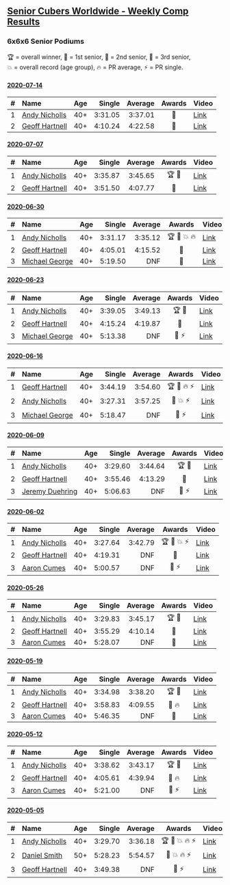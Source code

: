<style>table {white-space: nowrap;}</style>

## [Senior Cubers Worldwide - Weekly Comp Results](/scw-comp/results/)
### 6x6x6 Senior Podiums
<span style="white-space: nowrap;">🏆 = overall winner</span>, <span style="white-space: nowrap;">🥇 = 1st senior</span>, <span style="white-space: nowrap;">🥈 = 2nd senior</span>, <span style="white-space: nowrap;">🥉 = 3rd senior</span>, <span style="white-space: nowrap;">💥 = overall record (age group)</span>, <span style="white-space: nowrap;">🔥 = PR average</span>, <span style="white-space: nowrap;">⚡ = PR single</span>.

#### [2020-07-14](../../results/2020-07-14/666.md)

| # | Name | Age | Single | Average | Awards | Video |
| :--: | :-- | :--: | --: | --: | :--: | :-- |
| 1 | [Andy Nicholls](../../persons/andy_nicholls/666.md) | 40+ | 3:31.05 | 3:37.01 | 🥇 | [Link](https://www.facebook.com/events/2729568740635198/permalink/2731161373809268) |
| 2 | [Geoff Hartnell](../../persons/geoff_hartnell/666.md) | 40+ | 4:10.24 | 4:22.58 | 🥈 | [Link](https://www.facebook.com/events/2729568740635198/permalink/2730685737190165) |

#### [2020-07-07](../../results/2020-07-07/666.md)

| # | Name | Age | Single | Average | Awards | Video |
| :--: | :-- | :--: | --: | --: | :--: | :-- |
| 1 | [Andy Nicholls](../../persons/andy_nicholls/666.md) | 40+ | 3:35.87 | 3:45.65 | 🏆 🥇 | [Link](https://www.facebook.com/events/307625317040136/permalink/309154366887231) |
| 2 | [Geoff Hartnell](../../persons/geoff_hartnell/666.md) | 40+ | 3:51.50 | 4:07.77 | 🥈 | [Link](https://www.facebook.com/events/307625317040136/permalink/308549293614405) |

#### [2020-06-30](../../results/2020-06-30/666.md)

| # | Name | Age | Single | Average | Awards | Video |
| :--: | :-- | :--: | --: | --: | :--: | :-- |
| 1 | [Andy Nicholls](../../persons/andy_nicholls/666.md) | 40+ | 3:31.17 | 3:35.12 | 🏆 🥇 💥 🔥 | [Link](https://www.facebook.com/events/284746466306313/permalink/285158502931776) |
| 2 | [Geoff Hartnell](../../persons/geoff_hartnell/666.md) | 40+ | 4:05.01 | 4:15.52 | 🥈 | [Link](https://www.facebook.com/events/284746466306313/permalink/287520846028875) |
| 3 | [Michael George](../../persons/michael_george/666.md) | 40+ | 5:19.50 | DNF | 🥉 | [Link](https://www.facebook.com/events/284746466306313/permalink/289826182465008) |

#### [2020-06-23](../../results/2020-06-23/666.md)

| # | Name | Age | Single | Average | Awards | Video |
| :--: | :-- | :--: | --: | --: | :--: | :-- |
| 1 | [Andy Nicholls](../../persons/andy_nicholls/666.md) | 40+ | 3:39.05 | 3:49.13 | 🏆 🥇 | [Link](https://www.facebook.com/events/268636114456043/permalink/279551773364477) |
| 2 | [Geoff Hartnell](../../persons/geoff_hartnell/666.md) | 40+ | 4:15.24 | 4:19.87 | 🥈 | [Link](https://www.facebook.com/events/268636114456043/permalink/270223450963976) |
| 3 | [Michael George](../../persons/michael_george/666.md) | 40+ | 5:13.38 | DNF | 🥉 ⚡ | [Link](https://www.facebook.com/events/268636114456043/permalink/281297979856523) |

#### [2020-06-16](../../results/2020-06-16/666.md)

| # | Name | Age | Single | Average | Awards | Video |
| :--: | :-- | :--: | --: | --: | :--: | :-- |
| 1 | [Geoff Hartnell](../../persons/geoff_hartnell/666.md) | 40+ | 3:44.19 | 3:54.60 | 🏆 🥇 🔥 ⚡ | [Link](https://www.facebook.com/events/256188575607890/permalink/257143898845691) |
| 2 | [Andy Nicholls](../../persons/andy_nicholls/666.md) | 40+ | 3:27.31 | 3:57.25 | 🥈 💥 ⚡ | [Link](https://www.facebook.com/events/256188575607890/permalink/258506008709480) |
| 3 | [Michael George](../../persons/michael_george/666.md) | 40+ | 5:18.47 | DNF | 🥉 ⚡ | [Link](https://www.facebook.com/events/256188575607890/permalink/257847418775339) |

#### [2020-06-09](../../results/2020-06-09/666.md)

| # | Name | Age | Single | Average | Awards | Video |
| :--: | :-- | :--: | --: | --: | :--: | :-- |
| 1 | [Andy Nicholls](../../persons/andy_nicholls/666.md) | 40+ | 3:29.60 | 3:44.64 | 🏆 🥇 | [Link](https://www.facebook.com/events/1130228284009045/permalink/1131120660586474) |
| 2 | [Geoff Hartnell](../../persons/geoff_hartnell/666.md) | 40+ | 3:55.46 | 4:13.29 | 🥈 | [Link](https://www.facebook.com/events/1130228284009045/permalink/1131765967188610) |
| 3 | [Jeremy Duehring](../../persons/jeremy_duehring/666.md) | 40+ | 5:06.63 | DNF | 🥉 ⚡ | [Link](https://www.facebook.com/jeremy.duehring/videos/10160093205957846) |

#### [2020-06-02](../../results/2020-06-02/666.md)

| # | Name | Age | Single | Average | Awards | Video |
| :--: | :-- | :--: | --: | --: | :--: | :-- |
| 1 | [Andy Nicholls](../../persons/andy_nicholls/666.md) | 40+ | 3:27.64 | 3:42.79 | 🏆 🥇 💥 ⚡ | [Link](https://www.facebook.com/events/573401076937046/permalink/573727163571104) |
| 2 | [Geoff Hartnell](../../persons/geoff_hartnell/666.md) | 40+ | 4:19.31 | DNF | 🥈 | [Link](https://www.facebook.com/events/573401076937046/permalink/574319000178587) |
| 3 | [Aaron Cumes](../../persons/aaron_cumes/666.md) | 40+ | 5:00.57 | DNF | 🥉 ⚡ | [Link](https://www.facebook.com/events/573401076937046/permalink/574489523494868) |

#### [2020-05-26](../../results/2020-05-26/666.md)

| # | Name | Age | Single | Average | Awards | Video |
| :--: | :-- | :--: | --: | --: | :--: | :-- |
| 1 | [Andy Nicholls](../../persons/andy_nicholls/666.md) | 40+ | 3:29.83 | 3:45.17 | 🏆 🥇 | [Link](https://www.facebook.com/events/637852836799991/permalink/639257566659518) |
| 2 | [Geoff Hartnell](../../persons/geoff_hartnell/666.md) | 40+ | 3:55.29 | 4:10.14 | 🥈 | [Link](https://www.facebook.com/events/637852836799991/permalink/638518373400104) |
| 3 | [Aaron Cumes](../../persons/aaron_cumes/666.md) | 40+ | 5:28.07 | DNF | 🥉 | [Link](https://www.facebook.com/events/637852836799991/permalink/638408876744387) |

#### [2020-05-19](../../results/2020-05-19/666.md)

| # | Name | Age | Single | Average | Awards | Video |
| :--: | :-- | :--: | --: | --: | :--: | :-- |
| 1 | [Andy Nicholls](../../persons/andy_nicholls/666.md) | 40+ | 3:34.98 | 3:38.20 | 🏆 🥇 | [Link](https://www.facebook.com/events/201300894172579/permalink/202112780758057) |
| 2 | [Geoff Hartnell](../../persons/geoff_hartnell/666.md) | 40+ | 3:58.83 | 4:09.55 | 🥈 🔥 | [Link](https://www.facebook.com/events/201300894172579/permalink/202036944098974) |
| 3 | [Aaron Cumes](../../persons/aaron_cumes/666.md) | 40+ | 5:46.35 | DNF | 🥉 | [Link](https://www.facebook.com/events/201300894172579/permalink/201830760786259) |

#### [2020-05-12](../../results/2020-05-12/666.md)

| # | Name | Age | Single | Average | Awards | Video |
| :--: | :-- | :--: | --: | --: | :--: | :-- |
| 1 | [Andy Nicholls](../../persons/andy_nicholls/666.md) | 40+ | 3:38.62 | 3:43.17 | 🏆 🥇 | [Link](https://www.facebook.com/events/276138643524223/permalink/276777570126997) |
| 2 | [Geoff Hartnell](../../persons/geoff_hartnell/666.md) | 40+ | 4:05.61 | 4:39.94 | 🥈 🔥 | [Link](https://www.facebook.com/events/276138643524223/permalink/276877166783704) |
| 3 | [Aaron Cumes](../../persons/aaron_cumes/666.md) | 40+ | 5:21.00 | DNF | 🥉 ⚡ | [Link](https://www.facebook.com/events/276138643524223/permalink/276787300126024) |

#### [2020-05-05](../../results/2020-05-05/666.md)

| # | Name | Age | Single | Average | Awards | Video |
| :--: | :-- | :--: | --: | --: | :--: | :-- |
| 1 | [Andy Nicholls](../../persons/andy_nicholls/666.md) | 40+ | 3:29.70 | 3:36.18 | 🏆 🥇 💥 🔥 ⚡ | [Link](https://www.facebook.com/events/557526585195168/permalink/558595331754960) |
| 2 | [Daniel Smith](../../persons/daniel_smith/666.md) | 50+ | 5:28.23 | 5:54.57 | 🥈 💥 🔥 ⚡ | [Link](https://www.facebook.com/events/557526585195168/permalink/562187611395732) |
| 3 | [Geoff Hartnell](../../persons/geoff_hartnell/666.md) | 40+ | 3:49.38 | DNF | 🥉 ⚡ | [Link](https://www.facebook.com/events/557526585195168/permalink/558261701788323) |


<!-- Global site tag (gtag.js) - Google Analytics -->
<script async src="https://www.googletagmanager.com/gtag/js?id=UA-86348435-3"></script>
<script>window.dataLayer = window.dataLayer || []; function gtag() {dataLayer.push(arguments);} gtag('js', new Date()); gtag('config', 'UA-86348435-3');</script>

